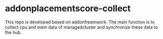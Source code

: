 # addonplacementscore-collect
This repo is developed based on addonfreamwork. The main function is to collect cpu and mem data of managedcluster and synchronize these data to the hub.
